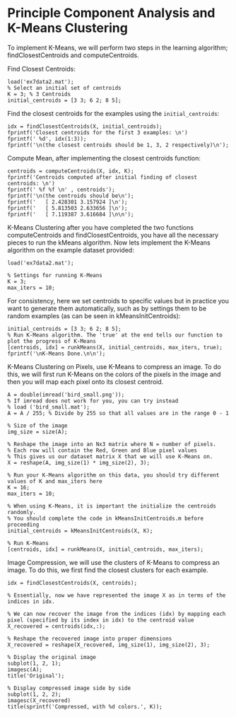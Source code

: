 
# Principle Component Analysis and K-Means Clustering

To implement K-Means, we will perform two steps in the learning algorithm; findClosestCentroids and computeCentroids.

Find Closest Centroids:
    
    load('ex7data2.mat');
    % Select an initial set of centroids
    K = 3; % 3 Centroids
    initial_centroids = [3 3; 6 2; 8 5];

Find the closest centroids for the examples using the `initial_centroids`:

    idx = findClosestCentroids(X, initial_centroids);
    fprintf('Closest centroids for the first 3 examples: \n')
    fprintf(' %d', idx(1:3));
    fprintf('\n(the closest centroids should be 1, 3, 2 respectively)\n');

Compute Mean, after implementing the closest centroids function:
    
    centroids = computeCentroids(X, idx, K);
    fprintf('Centroids computed after initial finding of closest centroids: \n')
    fprintf(' %f %f \n' , centroids');
    fprintf('\n(the centroids should be\n');
    fprintf('   [ 2.428301 3.157924 ]\n');
    fprintf('   [ 5.813503 2.633656 ]\n');
    fprintf('   [ 7.119387 3.616684 ]\n\n');

K-Means Clustering after you have completed the two functions computeCentroids and findClosestCentroids, you have all the necessary pieces to run the kMeans algorithm. Now lets implement the K-Means algorithm on the example dataset provided:

    load('ex7data2.mat');

    % Settings for running K-Means
    K = 3;
    max_iters = 10;

For consistency, here we set centroids to specific values but in practice you want to generate them automatically, such as by settings them to be random examples (as can be seen in kMeansInitCentroids):

    initial_centroids = [3 3; 6 2; 8 5];
    % Run K-Means algorithm. The 'true' at the end tells our function to plot the progress of K-Means
    [centroids, idx] = runkMeans(X, initial_centroids, max_iters, true);
    fprintf('\nK-Means Done.\n\n');

K-Means Clustering on Pixels, use K-Means to compress an image. To do this, we will first run K-Means on the colors of the pixels in the image and then you will map each pixel onto its closest centroid.

    A = double(imread('bird_small.png'));
    % If imread does not work for you, you can try instead
    % load ('bird_small.mat');
    A = A / 255; % Divide by 255 so that all values are in the range 0 - 1

    % Size of the image
    img_size = size(A);

    % Reshape the image into an Nx3 matrix where N = number of pixels.
    % Each row will contain the Red, Green and Blue pixel values
    % This gives us our dataset matrix X that we will use K-Means on.
    X = reshape(A, img_size(1) * img_size(2), 3);

    % Run your K-Means algorithm on this data, you should try different values of K and max_iters here
    K = 16; 
    max_iters = 10;

    % When using K-Means, it is important the initialize the centroids randomly. 
    % You should complete the code in kMeansInitCentroids.m before proceeding
    initial_centroids = kMeansInitCentroids(X, K);

    % Run K-Means
    [centroids, idx] = runkMeans(X, initial_centroids, max_iters);

Image Compression, we will use the clusters of K-Means to compress an image. To do this, we first find the closest clusters for each example.

    idx = findClosestCentroids(X, centroids);

    % Essentially, now we have represented the image X as in terms of the indices in idx. 

    % We can now recover the image from the indices (idx) by mapping each pixel (specified by its index in idx) to the centroid value
    X_recovered = centroids(idx,:);

    % Reshape the recovered image into proper dimensions
    X_recovered = reshape(X_recovered, img_size(1), img_size(2), 3);

    % Display the original image 
    subplot(1, 2, 1);
    imagesc(A); 
    title('Original');

    % Display compressed image side by side
    subplot(1, 2, 2);
    imagesc(X_recovered)
    title(sprintf('Compressed, with %d colors.', K));
